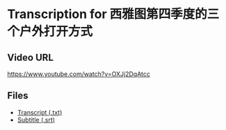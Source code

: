 # Transcription for 西雅图第四季度的三个户外打开方式
## Video URL
https://www.youtube.com/watch?v=OXJj2DqAtcc
 
## Files
- [Transcript (.txt)](./transcript.txt)
- [Subtitle (.srt)](./transcript.srt)
